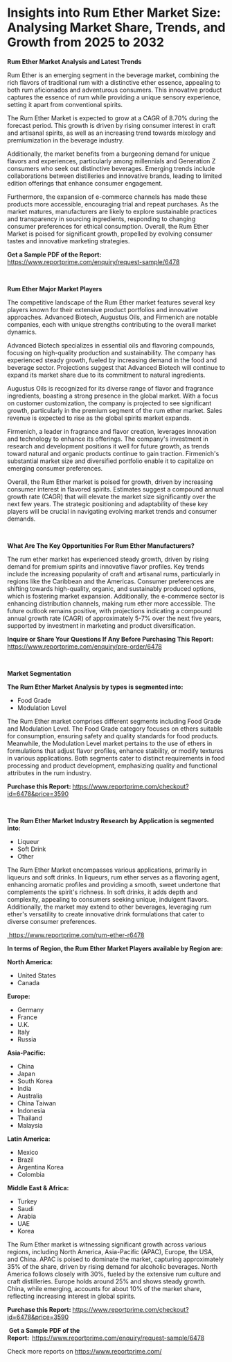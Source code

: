 <p><h1>Insights into Rum Ether Market Size: Analysing Market Share, Trends, and Growth from 2025 to 2032</h1></p><p><strong>Rum Ether Market Analysis and Latest Trends</strong></p>
<p><p>Rum Ether is an emerging segment in the beverage market, combining the rich flavors of traditional rum with a distinctive ether essence, appealing to both rum aficionados and adventurous consumers. This innovative product captures the essence of rum while providing a unique sensory experience, setting it apart from conventional spirits. </p><p>The Rum Ether Market is expected to grow at a CAGR of 8.70% during the forecast period. This growth is driven by rising consumer interest in craft and artisanal spirits, as well as an increasing trend towards mixology and premiumization in the beverage industry. </p><p>Additionally, the market benefits from a burgeoning demand for unique flavors and experiences, particularly among millennials and Generation Z consumers who seek out distinctive beverages. Emerging trends include collaborations between distilleries and innovative brands, leading to limited edition offerings that enhance consumer engagement. </p><p>Furthermore, the expansion of e-commerce channels has made these products more accessible, encouraging trial and repeat purchases. As the market matures, manufacturers are likely to explore sustainable practices and transparency in sourcing ingredients, responding to changing consumer preferences for ethical consumption. Overall, the Rum Ether Market is poised for significant growth, propelled by evolving consumer tastes and innovative marketing strategies.</p></p>
<p><strong>Get a Sample PDF of the Report:&nbsp;</strong> <a href="https://www.reportprime.com/enquiry/request-sample/6478?utm_campaign=2515&utm_medium=2&utm_source=Github&utm_content=ia&utm_term=19032025&utm_id=rum-ether">https://www.reportprime.com/enquiry/request-sample/6478</a></p>
<p>&nbsp;</p>
<p><strong>Rum Ether Major Market Players</strong></p>
<p><p>The competitive landscape of the Rum Ether market features several key players known for their extensive product portfolios and innovative approaches. Advanced Biotech, Augustus Oils, and Firmenich are notable companies, each with unique strengths contributing to the overall market dynamics.</p><p>Advanced Biotech specializes in essential oils and flavoring compounds, focusing on high-quality production and sustainability. The company has experienced steady growth, fueled by increasing demand in the food and beverage sector. Projections suggest that Advanced Biotech will continue to expand its market share due to its commitment to natural ingredients.</p><p>Augustus Oils is recognized for its diverse range of flavor and fragrance ingredients, boasting a strong presence in the global market. With a focus on customer customization, the company is projected to see significant growth, particularly in the premium segment of the rum ether market. Sales revenue is expected to rise as the global spirits market expands.</p><p>Firmenich, a leader in fragrance and flavor creation, leverages innovation and technology to enhance its offerings. The company's investment in research and development positions it well for future growth, as trends toward natural and organic products continue to gain traction. Firmenich's substantial market size and diversified portfolio enable it to capitalize on emerging consumer preferences.</p><p>Overall, the Rum Ether market is poised for growth, driven by increasing consumer interest in flavored spirits. Estimates suggest a compound annual growth rate (CAGR) that will elevate the market size significantly over the next few years. The strategic positioning and adaptability of these key players will be crucial in navigating evolving market trends and consumer demands.</p></p>
<p>&nbsp;</p>
<p><strong>What Are The Key Opportunities For Rum Ether Manufacturers?</strong></p>
<p><p>The rum ether market has experienced steady growth, driven by rising demand for premium spirits and innovative flavor profiles. Key trends include the increasing popularity of craft and artisanal rums, particularly in regions like the Caribbean and the Americas. Consumer preferences are shifting towards high-quality, organic, and sustainably produced options, which is fostering market expansion. Additionally, the e-commerce sector is enhancing distribution channels, making rum ether more accessible. The future outlook remains positive, with projections indicating a compound annual growth rate (CAGR) of approximately 5-7% over the next five years, supported by investment in marketing and product diversification.</p></p>
<p><strong>Inquire or Share Your Questions If Any Before Purchasing This Report:</strong> <a href="https://www.reportprime.com/enquiry/pre-order/6478?utm_campaign=2515&utm_medium=2&utm_source=Github&utm_content=ia&utm_term=19032025&utm_id=rum-ether">https://www.reportprime.com/enquiry/pre-order/6478</a></p>
<p>&nbsp;</p>
<p><strong>Market Segmentation</strong></p>
<p><strong>The Rum Ether Market Analysis by types is segmented into:</strong></p>
<p><ul><li>Food Grade</li><li>Modulation Level</li></ul></p>
<p><p>The Rum Ether market comprises different segments including Food Grade and Modulation Level. The Food Grade category focuses on ethers suitable for consumption, ensuring safety and quality standards for food products. Meanwhile, the Modulation Level market pertains to the use of ethers in formulations that adjust flavor profiles, enhance stability, or modify textures in various applications. Both segments cater to distinct requirements in food processing and product development, emphasizing quality and functional attributes in the rum industry.</p></p>
<p><strong>Purchase this Report:&nbsp;</strong><a href="https://www.reportprime.com/checkout?id=6478&price=3590&utm_campaign=2515&utm_medium=2&utm_source=Github&utm_content=ia&utm_term=19032025&utm_id=rum-ether">https://www.reportprime.com/checkout?id=6478&price=3590</a></p>
<p>&nbsp;</p>
<p><strong>The Rum Ether Market Industry Research by Application is segmented into:</strong></p>
<p><ul><li>Liqueur</li><li>Soft Drink</li><li>Other</li></ul></p>
<p><p>The Rum Ether Market encompasses various applications, primarily in liqueurs and soft drinks. In liqueurs, rum ether serves as a flavoring agent, enhancing aromatic profiles and providing a smooth, sweet undertone that complements the spirit's richness. In soft drinks, it adds depth and complexity, appealing to consumers seeking unique, indulgent flavors. Additionally, the market may extend to other beverages, leveraging rum ether's versatility to create innovative drink formulations that cater to diverse consumer preferences.</p></p>
<p><a href="https://www.reportprime.com/rum-ether-r6478?utm_campaign=2515&utm_medium=2&utm_source=Github&utm_content=ia&utm_term=19032025&utm_id=rum-ether">&nbsp;https://www.reportprime.com/rum-ether-r6478</a></p>
<p><strong>In terms of Region, the Rum Ether Market Players available by Region are:</strong></p>
<p>
    <p> <strong> North America: </strong>
        <ul>
            <li>United States</li>
            <li>Canada</li>
        </ul>
        </p> 
    <p> <strong> Europe: </strong>
        <ul>
            <li>Germany</li>
            <li>France</li>
            <li>U.K.</li>
            <li>Italy</li>
            <li>Russia</li>
        </ul>
        </p> 
    <p> <strong> Asia-Pacific: </strong>
        <ul>
            <li>China</li>
            <li>Japan</li>
            <li>South Korea</li>
            <li>India</li>
            <li>Australia</li>
            <li>China Taiwan</li>
            <li>Indonesia</li>
            <li>Thailand</li>
            <li>Malaysia</li>
        </ul>
        </p> 
    <p> <strong> Latin America: </strong>
        <ul>
            <li>Mexico</li>
            <li>Brazil</li>
            <li>Argentina Korea</li>
            <li>Colombia</li>
        </ul>
        </p> 
    <p> <strong> Middle East & Africa: </strong>
        <ul>
            <li>Turkey</li>
            <li>Saudi</li>
            <li>Arabia</li>
            <li>UAE</li>
            <li>Korea</li>
        </ul>
    </p>
    </p>
<p><p>The Rum Ether market is witnessing significant growth across various regions, including North America, Asia-Pacific (APAC), Europe, the USA, and China. APAC is poised to dominate the market, capturing approximately 35% of the share, driven by rising demand for alcoholic beverages. North America follows closely with 30%, fueled by the extensive rum culture and craft distilleries. Europe holds around 25% and shows steady growth. China, while emerging, accounts for about 10% of the market share, reflecting increasing interest in global spirits.</p></p>
<p><strong>Purchase this Report: </strong><a href="https://www.reportprime.com/checkout?id=6478&price=3590&utm_campaign=2515&utm_medium=2&utm_source=Github&utm_content=ia&utm_term=19032025&utm_id=rum-ether">https://www.reportprime.com/checkout?id=6478&price=3590</a></p>
<p>&nbsp;<strong>Get a Sample PDF of the Report:&nbsp;&nbsp;</strong><a href="https://www.reportprime.com/enquiry/request-sample/6478?utm_campaign=2515&utm_medium=2&utm_source=Github&utm_content=ia&utm_term=19032025&utm_id=rum-ether">https://www.reportprime.com/enquiry/request-sample/6478</a></p>
<p><strong></strong></p>
<p>Check more reports on <a href="https://www.reportprime.com/?utm_campaign=2515&utm_medium=2&utm_source=Github&utm_content=ia&utm_term=19032025&utm_id=rum-ether">https://www.reportprime.com/</a></p>